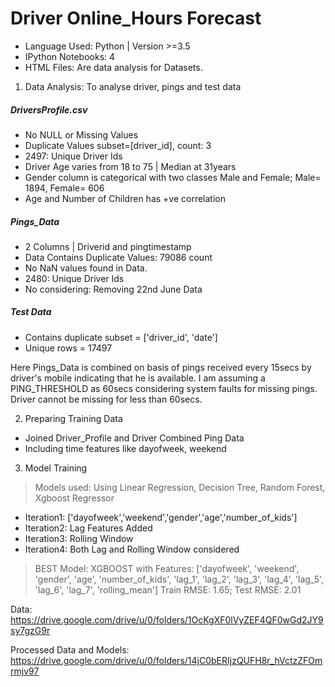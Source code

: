 # Driver Online_Hours Forecast
+ Language Used: Python | Version >=3.5
+ IPython Notebooks: 4
+ HTML Files: Are data analysis for Datasets. 

1. Data Analysis: To analyse driver, pings and test data

##### DriversProfile.csv
+ No NULL or Missing Values
+ Duplicate Values subset=[driver_id], count: 3
+ 2497: Unique Driver Ids
+ Driver Age varies from 18 to 75 | Median at 31years
+ Gender column is categorical with two classes Male and Female; Male= 1894, Female= 606
+ Age and Number of Children has +ve correlation

##### Pings_Data
+ 2 Columns | Driverid and pingtimestamp
+ Data Contains Duplicate Values: 79086 count
+ No NaN values found in Data.
+ 2480: Unique Driver Ids
+ No considering: Removing 22nd June Data

##### Test Data
+ Contains duplicate subset = ['driver_id', 'date'] 
+ Unique rows = 17497


Here Pings_Data is combined on basis of pings received every 15secs by driver's mobile indicating that he is available. I am assuming a PING_THRESHOLD as 60secs considering system faults for missing pings. Driver cannot be missing for less than 60secs. 

2. Preparing Training Data
+ Joined Driver_Profile and Driver Combined Ping Data
+ Including time features like dayofweek, weekend

3. Model Training
> Models used: Using Linear Regression, Decision Tree, Random Forest, Xgboost Regressor
+ Iteration1: ['dayofweek','weekend','gender','age','number_of_kids']
+ Iteration2: Lag Features Added
+ Iteration3: Rolling Window
+ Iteration4: Both Lag and Rolling Window considered

> BEST Model: XGBOOST with Features: ['dayofweek', 'weekend', 'gender', 'age',
       'number_of_kids', 'lag_1', 'lag_2', 'lag_3', 'lag_4',
       'lag_5', 'lag_6', 'lag_7', 'rolling_mean']
> Train RMSE: 1.65; Test RMSE: 2.01

Data: https://drive.google.com/drive/u/0/folders/1OcKgXF0lVyZEF4QF0wGd2JY9sy7gzG9r

Processed Data and Models: https://drive.google.com/drive/u/0/folders/14jC0bERIjzQUFH8r_hVctzZFOmrmjv97
